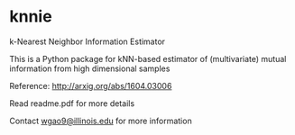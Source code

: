 # knnie
k-Nearest Neighbor Information Estimator

This is a Python package for kNN-based estimator of (multivariate) mutual information from high dimensional samples

Reference: http://arxig.org/abs/1604.03006

Read readme.pdf for more details

Contact wgao9@illinois.edu for more information

